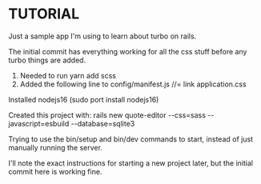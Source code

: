 # TUTORIAL

Just a sample app I'm using to learn about turbo on rails.

The initial commit has everything working for all the css stuff before any turbo things are added.

1.  Needed to run yarn add scss
2.  Added the following line to config/manifest.js
//= link application.css


Installed nodejs16 (sudo port install nodejs16)

Created this project with:
rails new quote-editor --css=sass --javascript=esbuild --database=sqlite3

Trying to use the bin/setup and bin/dev commands to start, instead of just manually running the server.

I'll note the exact instructions for starting a new project later, but the initial commit here is working fine.
